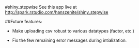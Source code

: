 #shiny_stepwise
See this app live at http://spark.rstudio.com/hanszenite/shiny_stepwise

##Future features:

* Make uploading csv robust to various datatypes (factor, etc.)

* Fix the few remaining error messages during intialization.
